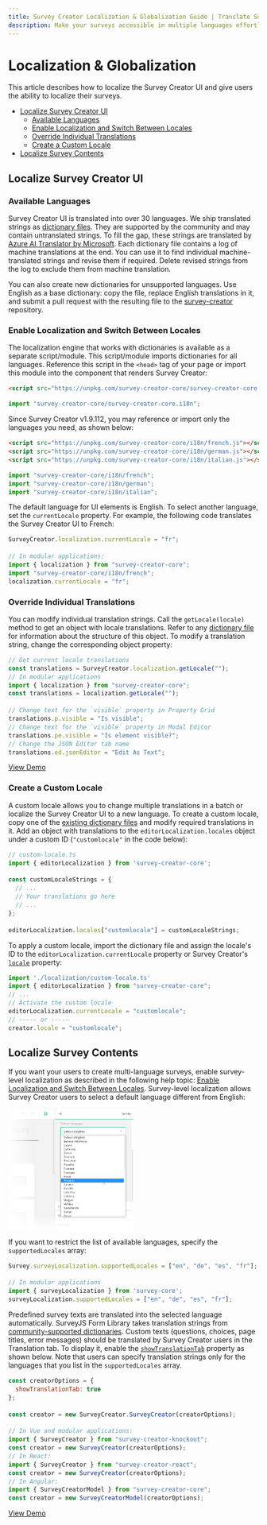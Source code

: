 ```yaml
---
title: Survey Creator Localization & Globalization Guide | Translate Surveys & UI
description: Make your surveys accessible in multiple languages effortlessly. Learn how to localize Survey Creator's user interface and surveys with this comprehensive guide. Discover how to enable localization, switch between locales, override translations, and create custom dictionaries.
---
```


# Localization & Globalization

This article describes how to localize the Survey Creator UI and give users the ability to localize their surveys.

- [Localize Survey Creator UI](#localize-survey-creator-ui)
  - [Available Languages](#available-languages)
  - [Enable Localization and Switch Between Locales](#enable-localization-and-switch-between-locales)
  - [Override Individual Translations](#override-individual-translations)
  - [Create a Custom Locale](#create-a-custom-locale)
- [Localize Survey Contents](#localize-survey-contents)

## Localize Survey Creator UI

### Available Languages

Survey Creator UI is translated into over 30 languages. We ship translated strings as [dictionary files](https://github.com/surveyjs/survey-creator/tree/master/packages/survey-creator-core/src/localization). They are supported by the community and may contain untranslated strings. To fill the gap, these strings are translated by <a href="https://learn.microsoft.com/en-us/azure/ai-services/translator/" target="_blank">Azure AI Translator by Microsoft</a>. Each dictionary file contains a log of machine translations at the end. You can use it to find individual machine-translated strings and revise them if required. Delete revised strings from the log to exclude them from machine translation.

You can also create new dictionaries for unsupported languages. Use English as a base dictionary: copy the file, replace English translations in it, and submit a pull request with the resulting file to the [survey-creator](https://github.com/surveyjs/survey-creator) repository.

### Enable Localization and Switch Between Locales

The localization engine that works with dictionaries is available as a separate script/module. This script/module imports dictionaries for all languages. Reference this script in the `<head>` tag of your page or import this module into the component that renders Survey Creator:

```html
<script src="https://unpkg.com/survey-creator-core/survey-creator-core.i18n.min.js"></script>
```

```js
import "survey-creator-core/survey-creator-core.i18n";
```

Since Survey Creator v1.9.112, you may reference or import only the languages you need, as shown below:

```html
<script src="https://unpkg.com/survey-creator-core/i18n/french.js"></script>
<script src="https://unpkg.com/survey-creator-core/i18n/german.js"></script>
<script src="https://unpkg.com/survey-creator-core/i18n/italian.js"></script>
```

```js
import "survey-creator-core/i18n/french";
import "survey-creator-core/i18n/german";
import "survey-creator-core/i18n/italian";
```

The default language for UI elements is English. To select another language, set the `currentLocale` property. For example, the following code translates the Survey Creator UI to French:

```js
SurveyCreator.localization.currentLocale = "fr";

// In modular applications:
import { localization } from "survey-creator-core";
import "survey-creator-core/i18n/french";
localization.currentLocale = "fr";
```

### Override Individual Translations

You can modify individual translation strings. Call the `getLocale(locale)` method to get an object with locale translations. Refer to any [dictionary file](https://github.com/surveyjs/survey-creator/tree/master/packages/survey-creator-core/src/localization) for information about the structure of this object. To modify a translation string, change the corresponding object property:

```js
// Get current locale translations
const translations = SurveyCreator.localization.getLocale("");
// In modular applications
import { localization } from "survey-creator-core";
const translations = localization.getLocale("");

// Change text for the `visible` property in Property Grid
translations.p.visible = "Is visible";
// Change text for the `visible` property in Modal Editor
translations.pe.visible = "Is element visible?";
// Change the JSON Editor tab name
translations.ed.jsonEditor = "Edit As Text";
```

[View Demo](https://surveyjs.io/Examples/Survey-Creator/?id=localization (linkStyle))

### Create a Custom Locale

A custom locale allows you to change multiple translations in a batch or localize the Survey Creator UI to a new language. To create a custom locale, copy one of the [existing dictionary files](https://github.com/surveyjs/survey-creator/tree/master/packages/survey-creator-core/src/localization) and modify required translations in it. Add an object with translations to the `editorLocalization.locales` object under a custom ID (`"customlocale"` in the code below):

```js
// custom-locale.ts
import { editorLocalization } from 'survey-creator-core';

const customLocaleStrings = {
  // ...
  // Your translations go here
  // ...
};

editorLocalization.locales["customlocale"] = customLocaleStrings;
```

To apply a custom locale, import the dictionary file and assign the locale's ID to the `editorLocalization.currentLocale` property or Survey Creator's [`locale`](https://surveyjs.io/survey-creator/documentation/api-reference/survey-creator#locale) property:

```js
import './localization/custom-locale.ts'
import { editorLocalization } from "survey-creator-core";
// ...
// Activate the custom locale
editorLocalization.currentLocale = "customlocale";
// ----- or -----
creator.locale = "customlocale";
```

## Localize Survey Contents

If you want your users to create multi-language surveys, enable survey-level localization as described in the following help topic: [Enable Localization and Switch Between Locales](/form-library/documentation/survey-localization#enable-localization-and-switch-between-locales). Survey-level localization allows Survey Creator users to select a default language different from English:

<img src="./images/survey-creator-default-language-dropdown.png" alt="Survey Creator - Default Language dropdown" width="50%">

If you want to restrict the list of available languages, specify the `supportedLocales` array:

```js
Survey.surveyLocalization.supportedLocales = ["en", "de", "es", "fr"];

// In modular applications
import { surveyLocalization } from 'survey-core';
surveyLocalization.supportedLocales = ["en", "de", "es", "fr"];
```

Predefined survey texts are translated into the selected language automatically. SurveyJS Form Library takes translation strings from [community-supported dictionaries](https://github.com/surveyjs/survey-library/tree/master/src/localization). Custom texts (questions, choices, page titles, error messages) should be translated by Survey Creator users in the Translation tab. To display it, enable the [`showTranslationTab`](https://surveyjs.io/Documentation/Survey-Creator?id=ICreatorOptions#showTranslationTab) property as shown below. Note that users can specify translation strings only for the languages that you list in the `supportedLocales` array.

```js
const creatorOptions = {
  showTranslationTab: true
};

const creator = new SurveyCreator.SurveyCreator(creatorOptions);

// In Vue and modular applications:
import { SurveyCreator } from "survey-creator-knockout";
const creator = new SurveyCreator(creatorOptions);
// In React:
import { SurveyCreator } from "survey-creator-react";
const creator = new SurveyCreator(creatorOptions);
// In Angular:
import { SurveyCreatorModel } from "survey-creator-core";
const creator = new SurveyCreatorModel(creatorOptions);
```

[View Demo](https://surveyjs.io/Examples/Survey-Creator/?id=multiplelanguages (linkStyle))